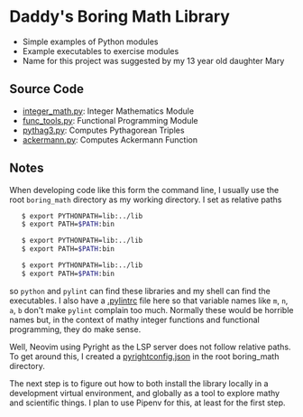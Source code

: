 # Daddy's Boring Math Library

* Simple examples of Python modules
* Example executables to exercise modules
* Name for this project was suggested by my 13 year old daughter Mary

## Source Code

* [integer\_math.py](lib/integer_math.py): Integer Mathematics Module
* [func\_tools.py](lib/func_tools.py): Functional Programming Module
* [pythag3.py](bin/pythag3.py): Computes Pythagorean Triples
* [ackermann.py](bin/ackermann.py): Computes Ackermann Function

## Notes

When developing code like this form the command line, I usually use
the root `boring_math` directory as my working directory.  I set as
relative paths

```bash
   $ export PYTHONPATH=lib:../lib
   $ export PATH=$PATH:bin
```

``` bash
   $ export PYTHONPATH=lib:../lib
   $ export PATH=$PATH:bin
```

``` sh
   $ export PYTHONPATH=lib:../lib
   $ export PATH=$PATH:bin
```

so `python` and `pylint` can find these libraries and my shell can
find the executables.  I also have a [.pylintrc](.pylintrc) file
here so that variable names like `m`, `n`, `a`, `b` don't make `pylint`
complain too much.  Normally these would be horrible names but,
in the context of mathy integer functions and functional programming,
they do make sense.

Well, Neovim using Pyright as the LSP server does not follow
relative paths.  To get around this, I created a
[pyrightconfig.json](pyrightconfig.json) in the root boring_math
directory.

The next step is to figure out how to both install the library locally
in a development virtual environment, and globally as a tool to
explore mathy and scientific things.  I plan to use Pipenv for this,
at least for the first step.
